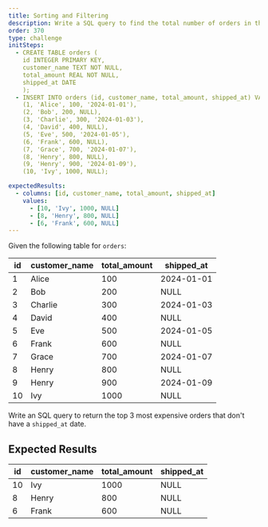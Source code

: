 ```yaml
---
title: Sorting and Filtering
description: Write a SQL query to find the total number of orders in the `orders` table.
order: 370
type: challenge
initSteps:
  - CREATE TABLE orders (
    id INTEGER PRIMARY KEY,
    customer_name TEXT NOT NULL,
    total_amount REAL NOT NULL,
    shipped_at DATE
    );
  - INSERT INTO orders (id, customer_name, total_amount, shipped_at) VALUES
    (1, 'Alice', 100, '2024-01-01'),
    (2, 'Bob', 200, NULL),
    (3, 'Charlie', 300, '2024-01-03'),
    (4, 'David', 400, NULL),
    (5, 'Eve', 500, '2024-01-05'),
    (6, 'Frank', 600, NULL),
    (7, 'Grace', 700, '2024-01-07'),
    (8, 'Henry', 800, NULL),
    (9, 'Henry', 900, '2024-01-09'),
    (10, 'Ivy', 1000, NULL);

expectedResults:
  - columns: [id, customer_name, total_amount, shipped_at]
    values:
      - [10, 'Ivy', 1000, NULL]
      - [8, 'Henry', 800, NULL]
      - [6, 'Frank', 600, NULL]
---
```


Given the following table for `orders`:

| id  | customer_name | total_amount | shipped_at |
| --- | ------------- | ------------ | ---------- |
| 1   | Alice         | 100          | 2024-01-01 |
| 2   | Bob           | 200          | NULL       |
| 3   | Charlie       | 300          | 2024-01-03 |
| 4   | David         | 400          | NULL       |
| 5   | Eve           | 500          | 2024-01-05 |
| 6   | Frank         | 600          | NULL       |
| 7   | Grace         | 700          | 2024-01-07 |
| 8   | Henry         | 800          | NULL       |
| 9   | Henry         | 900          | 2024-01-09 |
| 10  | Ivy           | 1000         | NULL       |

Write an SQL query to return the top 3 most expensive orders that don't have a `shipped_at` date.

## Expected Results

| id  | customer_name | total_amount | shipped_at |
| --- | ------------- | ------------ | ---------- |
| 10  | Ivy           | 1000         | NULL       |
| 8   | Henry         | 800          | NULL       |
| 6   | Frank         | 600          | NULL       |
